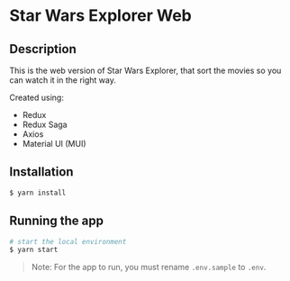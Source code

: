 # Star Wars Explorer Web

## Description
This is the web version of Star Wars Explorer, that sort the movies so you can watch it in the right way.

Created using:
* Redux
* Redux Saga
* Axios
* Material UI (MUI)

## Installation

```bash
$ yarn install
```

## Running the app

```bash
# start the local environment
$ yarn start
```

> Note: For the app to run, you must rename `.env.sample` to `.env`.
